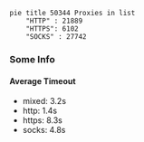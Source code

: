 
```mermaid
pie title 50344 Proxies in list
    "HTTP" : 21889
    "HTTPS": 6102
    "SOCKS" : 27742
```

### Some Info
#### Average Timeout

- mixed: 3.2s
- http: 1.4s
- https: 8.3s
- socks: 4.8s